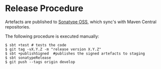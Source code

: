 # Release Procedure

Artefacts are published to [Sonatype OSS](https://oss.sonatype.org/), 
which sync's with Maven Central repositories.

The following procedure is executed manually:

~~~
$ sbt +test # tests the code
$ git tag -vX.Y.Z -m "release version X.Y.Z"  
$ sbt +publishSigned  #publishes the signed artefacts to staging
$ sbt sonatypeRelease
$ git push --tags origin develop
~~~